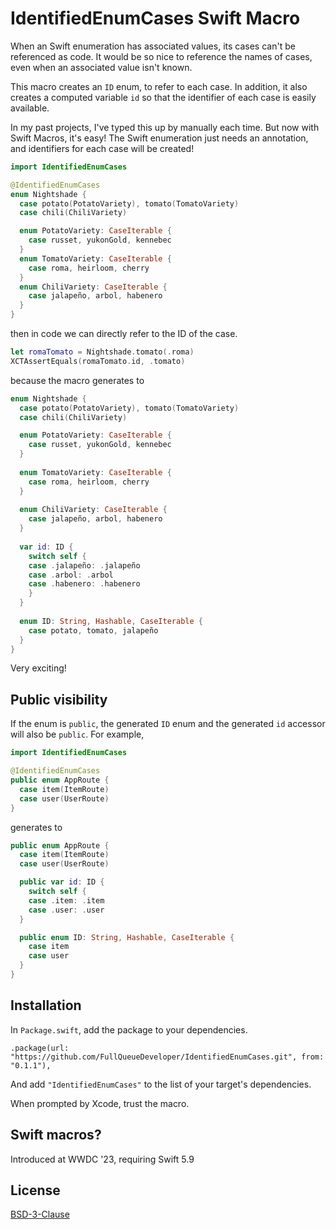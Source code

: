 # IdentifiedEnumCases Swift Macro

When an Swift enumeration has associated values, its cases can't be referenced as code. It would be so nice to reference the names of cases, even when an associated value isn't known.

This macro creates an `ID` enum, to refer to each case. In addition, it also creates a computed variable `id` so that the identifier of each case is easily available.

In my past projects, I've typed this up by manually each time. But now with Swift Macros, it's easy! The Swift enumeration just needs an annotation, and identifiers for each case will be created!

```swift
import IdentifiedEnumCases

@IdentifiedEnumCases
enum Nightshade {
  case potato(PotatoVariety), tomato(TomatoVariety)
  case chili(ChiliVariety)

  enum PotatoVariety: CaseIterable {
    case russet, yukonGold, kennebec
  }
  enum TomatoVariety: CaseIterable {
    case roma, heirloom, cherry
  }
  enum ChiliVariety: CaseIterable {
    case jalapeño, arbol, habenero
  }
}
```

then in code we can directly refer to the ID of the case.

```swift
let romaTomato = Nightshade.tomato(.roma)
XCTAssertEquals(romaTomato.id, .tomato)
```

because the macro generates to 

```swift
enum Nightshade {
  case potato(PotatoVariety), tomato(TomatoVariety)
  case chili(ChiliVariety)

  enum PotatoVariety: CaseIterable {
    case russet, yukonGold, kennebec
  }
  
  enum TomatoVariety: CaseIterable {
    case roma, heirloom, cherry
  }
  
  enum ChiliVariety: CaseIterable {
    case jalapeño, arbol, habenero
  }
  
  var id: ID {
    switch self {
    case .jalapeño: .jalapeño
    case .arbol: .arbol
    case .habenero: .habenero
    }
  }
  
  enum ID: String, Hashable, CaseIterable {
    case potato, tomato, jalapeño
  }
}
```

Very exciting!

## Public visibility

If the enum is `public`, the generated `ID` enum and the
generated `id` accessor will also be `public`. For example,

```swift
import IdentifiedEnumCases

@IdentifiedEnumCases
public enum AppRoute {
  case item(ItemRoute)
  case user(UserRoute)
}
```

generates to

```swift
public enum AppRoute {
  case item(ItemRoute)
  case user(UserRoute)

  public var id: ID {
    switch self {
    case .item: .item
    case .user: .user
  }

  public enum ID: String, Hashable, CaseIterable {
    case item
    case user
  }
}
```

## Installation

In `Package.swift`, add the package to your dependencies.
```
.package(url: "https://github.com/FullQueueDeveloper/IdentifiedEnumCases.git", from: "0.1.1"),
```

And add `"IdentifiedEnumCases"` to the list of your target's dependencies.

When prompted by Xcode, trust the macro.


## Swift macros?

Introduced at WWDC '23, requiring Swift 5.9

## License

[BSD-3-Clause](https://opensource.org/license/bsd-3-clause/)
